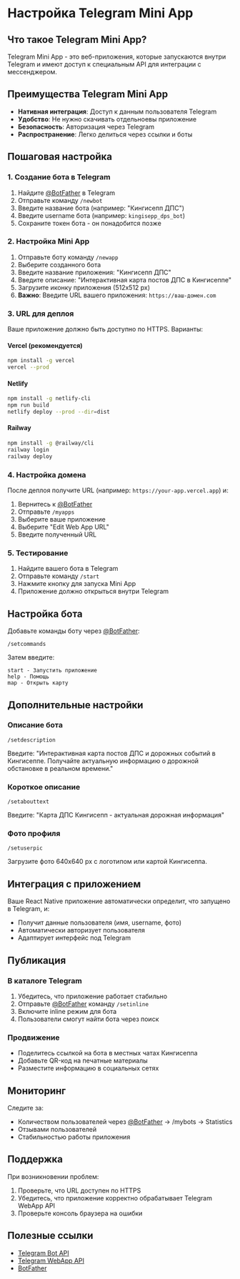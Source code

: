 # Настройка Telegram Mini App

## Что такое Telegram Mini App?

Telegram Mini App - это веб-приложения, которые запускаются внутри Telegram и имеют доступ к специальным API для интеграции с мессенджером.

## Преимущества Telegram Mini App

- **Нативная интеграция**: Доступ к данным пользователя Telegram
- **Удобство**: Не нужно скачивать отдельноевы приложение
- **Безопасность**: Авторизация через Telegram
- **Распространение**: Легко делиться через ссылки и боты

## Пошаговая настройка

### 1. Создание бота в Telegram

1. Найдите [@BotFather](https://t.me/BotFather) в Telegram
2. Отправьте команду `/newbot`
3. Введите название бота (например: "Кингисепп ДПС")
4. Введите username бота (например: `kingisepp_dps_bot`)
5. Сохраните токен бота - он понадобится позже

### 2. Настройка Mini App

1. Отправьте боту команду `/newapp`
2. Выберите созданного бота
3. Введите название приложения: "Кингисепп ДПС"
4. Введите описание: "Интерактивная карта постов ДПС в Кингисеппе"
5. Загрузите иконку приложения (512x512 px)
6. **Важно**: Введите URL вашего приложения: `https://ваш-домен.com`

### 3. URL для деплоя

Ваше приложение должно быть доступно по HTTPS. Варианты:

#### Vercel (рекомендуется)
```bash
npm install -g vercel
vercel --prod
```

#### Netlify
```bash
npm install -g netlify-cli
npm run build
netlify deploy --prod --dir=dist
```

#### Railway
```bash
npm install -g @railway/cli
railway login
railway deploy
```

### 4. Настройка домена

После деплоя получите URL (например: `https://your-app.vercel.app`) и:

1. Вернитесь к [@BotFather](https://t.me/BotFather)
2. Отправьте `/myapps`
3. Выберите ваше приложение
4. Выберите "Edit Web App URL"
5. Введите полученный URL

### 5. Тестирование

1. Найдите вашего бота в Telegram
2. Отправьте команду `/start`
3. Нажмите кнопку для запуска Mini App
4. Приложение должно открыться внутри Telegram

## Настройка бота

Добавьте команды боту через [@BotFather](https://t.me/BotFather):

```
/setcommands
```

Затем введите:
```
start - Запустить приложение
help - Помощь
map - Открыть карту
```

## Дополнительные настройки

### Описание бота
```
/setdescription
```
Введите: "Интерактивная карта постов ДПС и дорожных событий в Кингисеппе. Получайте актуальную информацию о дорожной обстановке в реальном времени."

### Короткое описание
```
/setabouttext
```
Введите: "Карта ДПС Кингисепп - актуальная дорожная информация"

### Фото профиля
```
/setuserpic
```
Загрузите фото 640x640 px с логотипом или картой Кингисеппа.

## Интеграция с приложением

Ваше React Native приложение автоматически определит, что запущено в Telegram, и:

- Получит данные пользователя (имя, username, фото)
- Автоматически авторизует пользователя
- Адаптирует интерфейс под Telegram

## Публикация

### В каталоге Telegram
1. Убедитесь, что приложение работает стабильно
2. Отправьте [@BotFather](https://t.me/BotFather) команду `/setinline`
3. Включите inline режим для бота
4. Пользователи смогут найти бота через поиск

### Продвижение
- Поделитесь ссылкой на бота в местных чатах Кингисеппа
- Добавьте QR-код на печатные материалы
- Разместите информацию в социальных сетях

## Мониторинг

Следите за:
- Количеством пользователей через [@BotFather](https://t.me/BotFather) → /mybots → Statistics
- Отзывами пользователей
- Стабильностью работы приложения

## Поддержка

При возникновении проблем:
1. Проверьте, что URL доступен по HTTPS
2. Убедитесь, что приложение корректно обрабатывает Telegram WebApp API
3. Проверьте консоль браузера на ошибки

## Полезные ссылки

- [Telegram Bot API](https://core.telegram.org/bots/api)
- [Telegram WebApp API](https://core.telegram.org/bots/webapps)
- [BotFather](https://t.me/BotFather)
